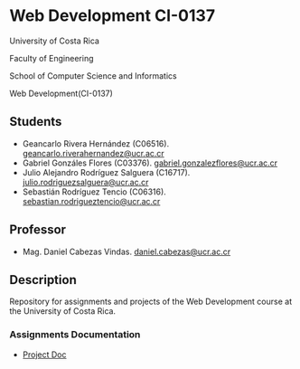 # Web Development CI-0137

University of Costa Rica

Faculty of Engineering

School of Computer Science and Informatics

Web Development(CI-0137)

## Students

- Geancarlo Rivera Hernández (C06516). <geancarlo.riverahernandez@ucr.ac.cr>
- Gabriel Gonzáles Flores (C03376). <gabriel.gonzalezflores@ucr.ac.cr>
- Julio Alejandro Rodríguez Salguera (C16717). <julio.rodriguezsalguera@ucr.ac.cr>
- Sebastián Rodríguez Tencio (C06316). <sebastian.rodrigueztencio@ucr.ac.cr>

## Professor

- Mag. Daniel Cabezas Vindas. <daniel.cabezas@ucr.ac.cr>

## Description

Repository for assignments and projects of the Web Development course at the University of Costa Rica.

### Assignments Documentation

- [Project Doc](./projects/project-01/doc/Documentation.md)
